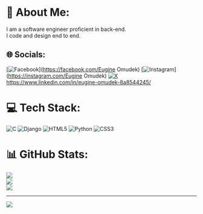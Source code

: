 
# 💫 About Me:
I am a software engineer proficient in back-end.<br>I code and design end to end.


## 🌐 Socials:
[![Facebook](https://img.shields.io/badge/Facebook-%231877F2.svg?logo=Facebook&logoColor=white)](https://facebook.com/Eugine Omudek) [![Instagram](https://img.shields.io/badge/Instagram-%23E4405F.svg?logo=Instagram&logoColor=white)](https://instagram.com/Eugine Omudek) [![X](https://img.shields.io/badge/X-black.svg?logo=X&logoColor=white)](https://x.com/@Eugine97108581)
https://www.linkedin.com/in/eugine-omudek-8a8544245/

# 💻 Tech Stack:
![C](https://img.shields.io/badge/c-%2300599C.svg?style=for-the-badge&logo=c&logoColor=white) ![Django](https://img.shields.io/badge/django-%23092E20.svg?style=for-the-badge&logo=django&logoColor=white) ![HTML5](https://img.shields.io/badge/html5-%23E34F26.svg?style=for-the-badge&logo=html5&logoColor=white) ![Python](https://img.shields.io/badge/python-3670A0?style=for-the-badge&logo=python&logoColor=ffdd54) ![CSS3](https://img.shields.io/badge/css3-%231572B6.svg?style=for-the-badge&logo=css3&logoColor=white)
# 📊 GitHub Stats:
![](https://github-readme-stats.vercel.app/api?username=Eugine1234&theme=gruvbox&hide_border=false&include_all_commits=true&count_private=false)<br/>
![](https://github-readme-streak-stats.herokuapp.com/?user=Eugine1234&theme=gruvbox&hide_border=false)<br/>
![](https://github-readme-stats.vercel.app/api/top-langs/?username=Eugine1234&theme=gruvbox&hide_border=false&include_all_commits=true&count_private=false&layout=compact)

---
[![](https://visitcount.itsvg.in/api?id=Eugine1234&icon=0&color=0)](https://visitcount.itsvg.in)

<!-- Proudly created with GPRM ( https://gprm.itsvg.in ) -->

